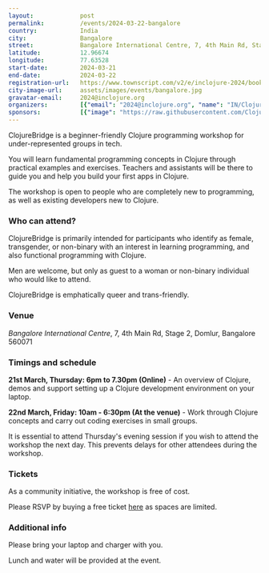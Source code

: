 ```yaml
---
layout:             post
permalink:          /events/2024-03-22-bangalore
country:            India
city:               Bangalore
street:             Bangalore International Centre, 7, 4th Main Rd, Stage 2, Domlur
latitude:           12.96674
longitude:          77.63528
start-date:         2024-03-21
end-date:           2024-03-22
registration-url:   https://www.townscript.com/v2/e/inclojure-2024/booking/tickets
city-image-url:     assets/images/events/bangalore.jpg
gravatar-email:     2024@inclojure.org
organizers:         [{"email": "2024@inclojure.org", "name": "IN/Clojure", "twitter": "in_clojure"}, {"email": "alisha@nilenso.com", "github": "alishamohanty", "name": "Alisha Mohanty", "twitter": "withloveaal"}]
sponsors:           [{"image": "https://raw.githubusercontent.com/ClojureBridge/clojurebridge.github.io/bangalore-march-2024/assets/images/sponsors/original/187/nilenso-rgb-primary-transparent.png", "name": "nilenso", "url": "https://nilenso.com"}]
---
```


ClojureBridge is a beginner-friendly Clojure programming workshop for under-represented groups in tech.

You will learn fundamental programming concepts in Clojure through practical examples and exercises. Teachers and assistants will be there to guide you and help you build your first apps in Clojure.

The workshop is open to people who are completely new to programming, as well as existing developers new to Clojure.

### Who can attend?

ClojureBridge is primarily intended for participants who identify as female, transgender, or non-binary with an interest in learning programming, and also functional programming with Clojure.

Men are welcome, but only as guest to a woman or non-binary individual who would like to attend.

ClojureBridge is emphatically queer and trans-friendly.

### Venue

_Bangalore International Centre_, 7, 4th Main Rd, Stage 2, Domlur, Bangalore 560071

### Timings and schedule

**21st March, Thursday: 6pm to 7.30pm (Online)** - An overview of Clojure, demos and support setting up a Clojure development environment on your laptop.

**22nd March, Friday: 10am - 6:30pm (At the venue)** - Work through Clojure concepts and carry out coding exercises in small groups.

It is essential to attend Thursday's evening session if you wish to attend the workshop the next day. This prevents delays for other attendees during the workshop.

### Tickets

As a community initiative, the workshop is free of cost.

Please RSVP by buying a free ticket [here](https://www.townscript.com/v2/e/inclojure-2024/booking/tickets) as spaces are limited.

### Additional info

Please bring your laptop and charger with you.

Lunch and water will be provided at the event.
